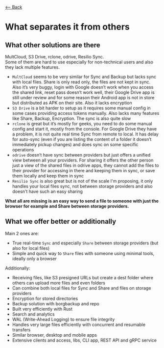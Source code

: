 [⟵ Back](../../README.md#what-separates-it-from-other-products)

# What separates it from others

## What other solutions are there

MultCloud, S3 Drive, rclone, odrive, Resilio Sync.  
Some of them are hard to use especially for non-technical users and also they lack multiple features.

- `MultCloud` seems to be very similar for Sync and Backup but lacks sync with local files. Share is only read only, the files are not kept in sync. Also it’s very buggy, login with Google doesn’t work when you access the shared link, reset pass doesn’t work well, their Google Drive app is still under review and for some reason their Android app is not in store but distributed as APK on their site. Also it lacks encryption
- `S3 Drive` is a bit harder to setup as it requires some manual config in some cases providing access tokens manually. Also lacks many features like Share, Backup, Encryption. The sync is also quite slow
- `rclone` is great but it’s mostly for geeks, you need to do some manual config and start it, mostly from the console. For Google Drive they have a problem, it is not quite real time Sync from remote to local. It has delay for auto-sync (even if you are listing the content of a folder it doesn’t immediately pickup changes) and does sync on some specific operations
- `odrive` doesn’t have sync between providers but just offers a unified view between all your providers. For sharing it offers the other person just a view of the shared files in odrive apps, they cannot add the files to their provider for accessing in there and keeping them in sync, or save them locally and keep them in sync
- `Resilio Sync` is also great but is not of the scale I'm proposing, it only handles your local files sync, not between storage providers and also doesn't have such an easy sharing

**What all are missing is an easy way to send a file to someone with just the browser for example and Share between storage providers.**

## What we offer better or additionally

Main 2 ones are:
- True real-time `Sync` and especially `Share` between storage providers (but also for local files)
- Simple and quick way to `Share` files with someone using minimal tools, ideally only a browser

Additionally:
- Receiving files, like S3 presigned URLs but create a dest folder where others can upload more files and even folders
- Can combine both local files for Sync and Share and files on storage providers
- Encryption for stored directories 
- Backup solution with borgbackup and repo
- Built very efficiently with Rust
- Search and analytics
- WAL (Write-Ahead Logging) to ensure file integrity
- Handles very large files efficiently with concurrent and resumable transfers
- Similar browser, desktop and mobile apps
- Extensive cilents and access, libs, CLI app, REST API and gRPC service
